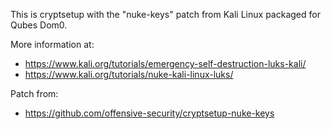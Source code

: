 This is cryptsetup with the "nuke-keys" patch from Kali Linux packaged for Qubes Dom0.

More information at:
- https://www.kali.org/tutorials/emergency-self-destruction-luks-kali/
- https://www.kali.org/tutorials/nuke-kali-linux-luks/

Patch from:
- https://github.com/offensive-security/cryptsetup-nuke-keys
